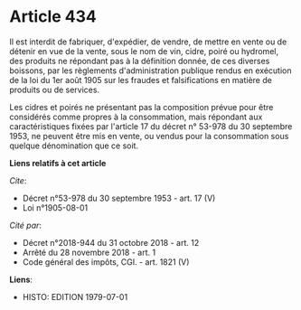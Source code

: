 # Article 434

Il est interdit de fabriquer, d'expédier, de vendre, de mettre en vente ou de détenir en vue de la vente, sous le nom de vin,
cidre, poiré ou hydromel, des produits ne répondant pas à la définition donnée, de ces diverses boissons, par les règlements
d'administration publique rendus en exécution de la loi du 1er août 1905 sur les fraudes et falsifications en matière de
produits ou de services.

Les cidres et poirés ne présentant pas la composition prévue pour être considérés comme propres à la consommation, mais
répondant aux caractéristiques fixées par l'article 17 du décret n° 53-978 du 30 septembre 1953, ne peuvent être mis en
vente, ou vendus pour la consommation sous quelque dénomination que ce soit.

**Liens relatifs à cet article**

_Cite_:

  - Décret n°53-978 du 30 septembre 1953 - art. 17 (V)
  - Loi n°1905-08-01

_Cité par_:

  - Décret n°2018-944 du 31 octobre 2018 - art. 12
  - Arrêté du 28 novembre 2018 - art. 1
  - Code général des impôts, CGI. - art. 1821 (V)

**Liens**:

  - HISTO: EDITION 1979-07-01

